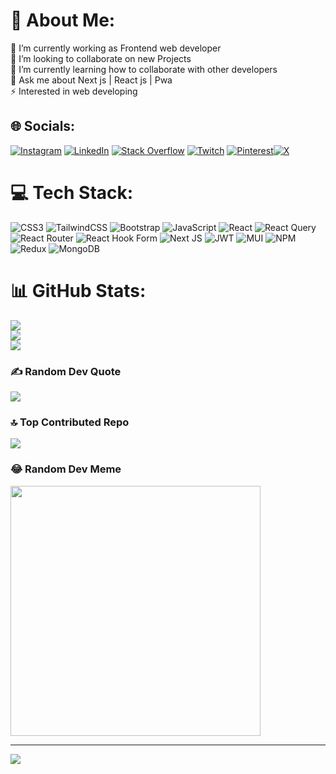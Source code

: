# 💫 About Me:
🔭 I’m currently working as Frontend web developer<br>👯 I’m looking to collaborate on new Projects<br>🌱 I’m currently learning how to collaborate with other developers<br>💬 Ask me about Next js | React js | Pwa<br>⚡ Interested in web developing


## 🌐 Socials:
[![Instagram](https://img.shields.io/badge/Instagram-%23E4405F.svg?logo=Instagram&logoColor=white)](https://instagram.com/aryankholqi) [![LinkedIn](https://img.shields.io/badge/LinkedIn-%230077B5.svg?logo=linkedin&logoColor=white)](https://linkedin.com/in/aryan-kholqi-261480260) [![Stack Overflow](https://img.shields.io/badge/-Stackoverflow-FE7A16?logo=stack-overflow&logoColor=white)](https://stackoverflow.com/users/21888423) [![Twitch](https://img.shields.io/badge/Twitch-%239146FF.svg?logo=Twitch&logoColor=white)](https://twitch.tv/aryankholqi) [![Pinterest](https://img.shields.io/badge/Pinterest-%23E60023.svg?logo=Pinterest&logoColor=white)](https://pinterest.com/aryankholqi)[![X](https://img.shields.io/badge/X-black.svg?logo=X&logoColor=white)](https://x.com/aryankholqi) 

# 💻 Tech Stack:
![CSS3](https://img.shields.io/badge/css3-%231572B6.svg?style=for-the-badge&logo=css3&logoColor=white) ![TailwindCSS](https://img.shields.io/badge/tailwindcss-%2338B2AC.svg?style=for-the-badge&logo=tailwind-css&logoColor=white) ![Bootstrap](https://img.shields.io/badge/bootstrap-%238511FA.svg?style=for-the-badge&logo=bootstrap&logoColor=white) ![JavaScript](https://img.shields.io/badge/javascript-%23323330.svg?style=for-the-badge&logo=javascript&logoColor=%23F7DF1E) ![React](https://img.shields.io/badge/react-%2320232a.svg?style=for-the-badge&logo=react&logoColor=%2361DAFB) ![React Query](https://img.shields.io/badge/-React%20Query-FF4154?style=for-the-badge&logo=react%20query&logoColor=white) ![React Router](https://img.shields.io/badge/React_Router-CA4245?style=for-the-badge&logo=react-router&logoColor=white) ![React Hook Form](https://img.shields.io/badge/React%20Hook%20Form-%23EC5990.svg?style=for-the-badge&logo=reacthookform&logoColor=white) ![Next JS](https://img.shields.io/badge/Next-black?style=for-the-badge&logo=next.js&logoColor=white) ![JWT](https://img.shields.io/badge/JWT-black?style=for-the-badge&logo=JSON%20web%20tokens) ![MUI](https://img.shields.io/badge/MUI-%230081CB.svg?style=for-the-badge&logo=mui&logoColor=white) ![NPM](https://img.shields.io/badge/NPM-%23CB3837.svg?style=for-the-badge&logo=npm&logoColor=white) ![Redux](https://img.shields.io/badge/redux-%23593d88.svg?style=for-the-badge&logo=redux&logoColor=white) ![MongoDB](https://img.shields.io/badge/MongoDB-%234ea94b.svg?style=for-the-badge&logo=mongodb&logoColor=white)
# 📊 GitHub Stats:
![](https://github-readme-stats.vercel.app/api?username=aryankholqi&theme=nightowl&hide_border=false&include_all_commits=true&count_private=true)<br/>
![](https://github-readme-streak-stats.herokuapp.com/?user=aryankholqi&theme=nightowl&hide_border=false)<br/>
![](https://github-readme-stats.vercel.app/api/top-langs/?username=aryankholqi&theme=nightowl&hide_border=false&include_all_commits=true&count_private=true&layout=compact)

### ✍️ Random Dev Quote
![](https://quotes-github-readme.vercel.app/api?type=horizontal&theme=radical)

### 🔝 Top Contributed Repo
![](https://github-contributor-stats.vercel.app/api?username=aryankholqi&limit=5&theme=dracula&combine_all_yearly_contributions=true)

### 😂 Random Dev Meme
<img src='https://randommeme-five.vercel.app/' style="height: 400px;"/>

---
[![](https://visitcount.itsvg.in/api?id=aryankholqi&icon=0&color=0)](https://visitcount.itsvg.in)

<!-- Proudly created with GPRM ( https://gprm.itsvg.in ) -->
